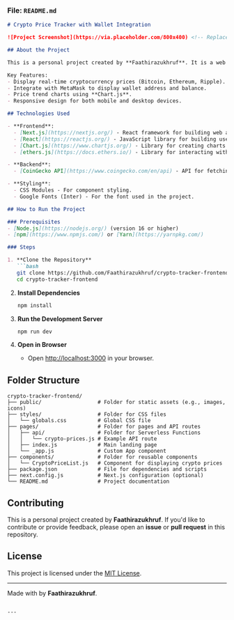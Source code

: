 ### **File: `README.md`**

```markdown
# Crypto Price Tracker with Wallet Integration

![Project Screenshot](https://via.placeholder.com/800x400) <!-- Replace with a link to your project screenshot -->

## About the Project

This is a personal project created by **Faathirazukhruf**. It is a web application for tracking real-time cryptocurrency prices and integrating with MetaMask wallets. The application is built using **Next.js** for the frontend and **CoinGecko API** to fetch cryptocurrency price data.

Key Features:
- Display real-time cryptocurrency prices (Bitcoin, Ethereum, Ripple).
- Integrate with MetaMask to display wallet address and balance.
- Price trend charts using **Chart.js**.
- Responsive design for both mobile and desktop devices.

## Technologies Used

- **Frontend**: 
  - [Next.js](https://nextjs.org/) - React framework for building web applications.
  - [React](https://reactjs.org/) - JavaScript library for building user interfaces.
  - [Chart.js](https://www.chartjs.org/) - Library for creating charts.
  - [ethers.js](https://docs.ethers.io/) - Library for interacting with Ethereum and MetaMask.

- **Backend**:
  - [CoinGecko API](https://www.coingecko.com/en/api) - API for fetching cryptocurrency price data.

- **Styling**:
  - CSS Modules - For component styling.
  - Google Fonts (Inter) - For the font used in the project.

## How to Run the Project

### Prerequisites
- [Node.js](https://nodejs.org/) (version 16 or higher)
- [npm](https://www.npmjs.com/) or [Yarn](https://yarnpkg.com/)

### Steps

1. **Clone the Repository**
   ```bash
   git clone https://github.com/Faathirazukhruf/crypto-tracker-frontend.git
   cd crypto-tracker-frontend
   ```

2. **Install Dependencies**
   ```bash
   npm install
   ```

3. **Run the Development Server**
   ```bash
   npm run dev
   ```

4. **Open in Browser**
   - Open [http://localhost:3000](http://localhost:3000) in your browser.

## Folder Structure

```
crypto-tracker-frontend/
├── public/                  # Folder for static assets (e.g., images, icons)
├── styles/                  # Folder for CSS files
│   └── globals.css          # Global CSS file
├── pages/                   # Folder for pages and API routes
│   ├── api/                 # Folder for Serverless Functions
│   │   └── crypto-prices.js # Example API route
│   ├── index.js             # Main landing page
│   └── _app.js              # Custom App component
├── components/              # Folder for reusable components
│   └── CryptoPriceList.js   # Component for displaying crypto prices
├── package.json             # File for dependencies and scripts
├── next.config.js           # Next.js configuration (optional)
└── README.md                # Project documentation
```

## Contributing

This is a personal project created by **Faathirazukhruf**. If you'd like to contribute or provide feedback, please open an **issue** or **pull request** in this repository.

## License

This project is licensed under the [MIT License](LICENSE).

---

Made with by **Faathirazukhruf**.
```

---

